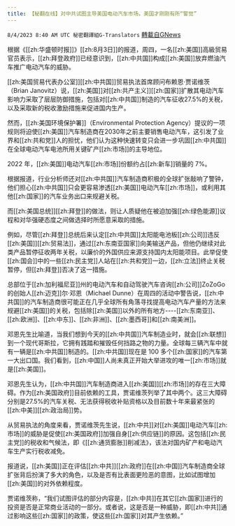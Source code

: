 ```yaml
---
title: 【秘翻在线】对中共试图主导美国电动汽车市场，美国才刚刚有所“警觉”
---
```

`8/4/2023 8:40 AM UTC 秘密翻譯組G-Translators` [轉載自GNews](https://gnews.org/articles/1523404)

根据《[[zh:华盛顿时报]]》[[zh:8月3日]]的报道，周四，一名[[zh:美国]]高級贸易官员表示，[[zh:拜登政府]]已经意识到，[[zh:中共国]]构成[[zh:美国]]放弃燃油汽车推广电动汽车的威胁。

[[zh:美国贸易代表办公室]][[zh:中共国]]贸易执法首席顾问布赖恩·贾诺维茨（Brian Janovitz）说，[[zh:美国]]对[[zh:共产主义]][[zh:国家]]扩散其电动汽车影响力采取了层层防御措施，包括对[[zh:中共国]]制造的汽车征收27.5%的关税，以及采取新的税收激励措施来促进国内生产。

然而，[[zh:美国环境保护署]]（Environmental Protection Agency）提议的一项规则将迫使[[zh:美国]]汽车制造商在2030年之前主要销售电动汽车，这引发了业界和[[zh:共和党]]人的担忧，他们认为这种快速转变只会进一步巩固[[zh:中共国]]在全球电动汽车电池所用关键矿产[[zh:市场]]的主导地位。

2022 年，[[zh:美国]]电动汽车[[zh:市场]]份额约占[[zh:新车]]销量的 7%。

根据报道，行业分析师还对[[zh:中共国]]汽车制造商积极的全球扩张敲响了警钟，他们担心[[zh:中共国]]只会更容易渗透[[zh:美国]]电动汽车[[zh:市场]]，或利用其他[[zh:国家]]的汽车业务出口来规避关税。

而[[zh:美国总统]][[zh:拜登]]的做法，则让人质疑他在被迫加强[[zh:绿色能源]]议程和对华强硬态度之间做选择时所愿意采取的措施。

例如，尽管[[zh:拜登]]总统后来认定[[zh:中共国]]太阳能电池板[[zh:公司]]违反[[zh:美国]][[zh:贸易法]]，通过[[zh:东南亚国家]]向美输送产品，但他仍继续对此类产品暂停征收两年关税，以廉价的外国供应来源支持国内太阳能项目。此举促使[[zh:国会]]中的一些[[zh:民主党]]人站在[[zh:共和党]]一边，[[zh:立法]]终止关税暂停，但[[zh:拜登]]否决了这一措施。

总部位于[[zh:加利福尼亚]]州的电动汽车和自动驾驶汽车咨询[[zh:公司]]ZoZoGo的创始人[[zh:迈克]]尔·邓恩（Michael Dunne）在周四的活动中警告说，[[zh:中共国]]的汽车制造商很可能正在几乎全球所有角落寻找提高电动汽车产量的方法来规避[[zh:美国]]的关税，包括除[[zh:美国]]以外的所有地方\----[[zh:东南亚]]、[[zh:欧洲]]、[[zh:中东]]、[[zh:非洲]]、[[zh:墨西哥]]和[[zh:南美洲]]。

邓恩先生比喻道，当我们想到今天的[[zh:中共国]]汽车制造业时，就会[[zh:联想]]到一个现代哥斯拉，它拥有践踏和摧毁任何挡路之物的力量。全球每三辆汽车中就有一辆是[[zh:中共国]]制造的。[[zh:中共国]]现在是 100 多个[[zh:国家]]的汽车第一大出口国。我们看到，[[zh:中国]]人尚未真正开始大举进攻的唯一[[zh:市场]]就是[[zh:美国]]。

邓恩先生认为，[[zh:中共国]]汽车制造商进入[[zh:美国]][[zh:市场]]的存在三大障碍。作为[[zh:美国政府]]目前依赖的工具，贾诺维茨列举了其中两个。这三大障碍分别是27.5%的汽车关税、无法获得税收补贴资格以及目前数十年来最紧张的[[zh:中美]][[zh:政治局]]势。

从贸易执法的角度来看，贾诺维茨先生说，[[zh:中共]]对[[zh:美国]]电动汽车[[zh:市场]]的威胁是促使[[zh:美国政府]]加强自身[[zh:供应链]]的原因。这包括[[zh:民主党]]的税收和气候法，即《[[zh:通货膨胀]]削减法》，该法对国内矿产和电动汽车生产实行税收减免。

报道说，[[zh:美国]]正在评估[[zh:中共]][[zh:政府]]在[[zh:中国]]汽车制造商全球扩张背后扮演了多大的角色，以及是否有比表面更险恶的意图，比如试图增加[[zh:美国]]的对外依赖程度。

贾诺维茨称，“我们试图评估的部分内容是，[[zh:中共]]在其它[[zh:国家]]进行的投资是否是正常商业活动的一部分。或者说，这是否是一种威胁，即[[zh:中共]]通过影响这些[[zh:国家]]的政策，使这些[[zh:国家]]对其产生依赖。”
